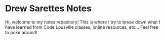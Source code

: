 # Drew Sarettes Notes

Hi, welcome to my notes repository! This is where I try to break down what I have learned from Code Lousville classes, online resources, etc... Feel free to poke around!
